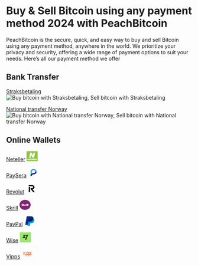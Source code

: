 # Buy & Sell Bitcoin using any payment method 2024 with PeachBitcoin

PeachBitcoin is the secure, quick, and easy way to buy and sell Bitcoin using any payment method, anywhere in the world. We prioritize your privacy and security, offering a wide range of payment options to suit your needs. Here’s all our payment method we offer

## Bank Transfer

[Straksbetaling](/buy-bitcoin-with-sepa-TODOOO) <img src="/img/faq/logoimg/noknorway.png" width="30px" height="27px" alt="Buy bitcoin with Straksbetaling, Sell bitcoin with Straksbetaling">

[National transfer Norway](/buy-bitcoin-with-sepa-TODOOO) <img src="/img/faq/logoimg/noknorway.png" width="30px" height="27px" alt="Buy bitcoin with National transfer Norway, Sell bitcoin with National transfer Norway">

## Online Wallets

[Neteller](/buy-bitcoin-with-Neteller) <img src="/img/faq/logoimg/neteller.png" width="30px" height="27px" alt="Buy bitcoin with Neteller , Sell bitcoin with Neteller"></a>

[PaySera](/buy-bitcoin-with-Paysera) <img src="/img/faq/logoimg/paysera.png" width="30px" height="27px" alt="Buy bitcoin with PaySera , Sell bitcoin with PaySera"></a>

[Revolut](/buy-bitcoin-with-Revolut) <img src="/img/faq/logoimg/revolut.png" width="30px" height="27px" alt="Buy bitcoin with Revolut , Sell bitcoin with Revolut"></a>

[Skrill](/buy-bitcoin-with-Skrill) <img src="/img/faq/logoimg/skrill.png" width="30px" height="27px" alt="Buy bitcoin with Skrill , Sell bitcoin with Skrill"></a>

[PayPal](/buy-bitcoin-with-paypal) <img src="/img/faq/logoimg/paypal.png" width="30px" height="27px" alt="Buy bitcoin with PayPal , Sell bitcoin with PaypPal"></a>

[Wise](/buy-bitcoin-with-Wise) <img src="/img/faq/logoimg/wise.png" width="30px" height="27px" alt="Buy bitcoin with Wise , Sell bitcoin with Wise"></a>

[Vipps](buy-bitcoin-TODO) <img src="/img/faq/logoimg/vipps.png" width="30px" height="27px" alt="Buy bitcoin with vipps , Sell bitcoin with vipps"></a>